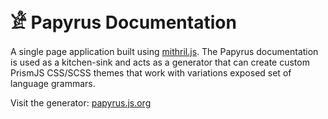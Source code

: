 # 𓁁 Papyrus Documentation

A single page application built using [mithril.js](https://mithril.js.org/). The Papyrus documentation is used as a kitchen-sink and acts as a generator that can create custom PrismJS CSS/SCSS themes that work with variations exposed set of language grammars.

Visit the generator: [papyrus.js.org](https://papyrus.js.org)
